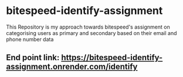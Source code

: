 # bitespeed-identify-assignment
 This Repository is my approach towards bitespeed's assignment on categorising users as primary and secondary based on their email and phone number data

## End point link: https://bitespeed-identify-assignment.onrender.com/identify
